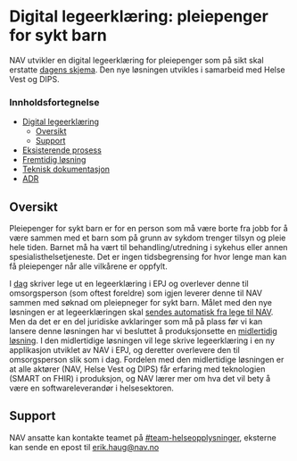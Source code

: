 # Digital legeerklæring: pleiepenger for sykt barn

NAV utvikler en digital legeerklæring for pleiepenger som på sikt skal
erstatte [dagens skjema](resources/legeerklæring-og-veiledning-pleiepenger-sykt-barn.jpg). Den nye løsningen utvikles i samarbeid med Helse Vest og DIPS.

### Innholdsfortegnelse

* [Digital legeerklæring](#digital-legeerklæring-pleiepenger-for-sykt-barn)
    * [Oversikt](#oversikt)
    * [Support](#support)
* [Eksisterende prosess](./as-is.md)
* [Fremtidig løsning](./to-be.md)
* [Teknisk dokumentasjon](./teknisk/TEKNISK.md)
* [ADR](./adr/ADR.md)

## Oversikt

Pleiepenger for sykt barn er for en person som må være borte fra jobb for å være sammen med et barn som på grunn av
sykdom trenger tilsyn og pleie hele tiden. Barnet må ha vært til behandling/utredning i sykehus eller annen
spesialisthelsetjeneste. Det er ingen tidsbegrensing for hvor lenge man kan få pleiepenger når alle vilkårene er
oppfylt.

I [dag](as-is) skriver lege ut en legeerklæring i EPJ og overlever denne til omsorgsperson (som oftest foreldre) som
igjen leverer denne til NAV sammen med søknad om pleiepneger for sykt barn. Målet med den nye løsningen er at
legeerklæringen skal [sendes automatisk fra lege til NAV](to-be). Men da det er en del juridiske avklaringer som må på
plass før vi kan lansere denne løsningen har vi besluttet å produksjonsette en [midlertidig løsning](0-5). I den
midlertidige løsningen vil lege skrive legeerklæring i en ny applikasjon utviklet av NAV i EPJ, og deretter overlevere
den til omsorgsperson slik som i dag. Fordelen med den midlertidige løsningen er at alle aktører (NAV, Helse Vest og
DIPS) får erfaring med teknologien (SMART on FHIR) i produksjon, og NAV lærer mer om hva det vil bety å være en
softwareleverandør i helsesektoren.

## Support

NAV ansatte kan kontakte teamet på [#team-helseopplysninger](https://app.slack.com/client/T5LNAMWNA/C01AQTAU3CH),
eksterne kan sende en epost til <erik.haug@nav.no>
